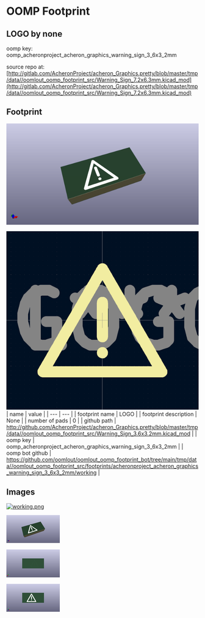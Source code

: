 # OOMP Footprint  
## LOGO  by none  
  
oomp key: oomp_acheronproject_acheron_graphics_warning_sign_3_6x3_2mm  
  
source repo at: [http://gitlab.com/AcheronProject/acheron_Graphics.pretty/blob/master/tmp/data//oomlout_oomp_footprint_src/Warning_Sign_7.2x6.3mm.kicad_mod](http://gitlab.com/AcheronProject/acheron_Graphics.pretty/blob/master/tmp/data//oomlout_oomp_footprint_src/Warning_Sign_7.2x6.3mm.kicad_mod)  
## Footprint  
  
[![working_kicad_pcb_3d.png](working_kicad_pcb_3d_600.png)](working_kicad_pcb_3d.png)  
  
[![working.png](working_600.png)](working.png)  
| name | value | 
| --- | --- | 
| footprint name | LOGO | 
| footprint description | None | 
| number of pads | 0 | 
| github path | http://github.com/AcheronProject/acheron_Graphics.pretty/blob/master/tmp/data//oomlout_oomp_footprint_src/Warning_Sign_3.6x3.2mm.kicad_mod | 
| oomp key | oomp_acheronproject_acheron_graphics_warning_sign_3_6x3_2mm | 
| oomp bot github | https://github.com/oomlout/oomlout_oomp_footprint_bot/tree/main/tmp/data//oomlout_oomp_footprint_src/footprints/acheronproject_acheron_graphics_warning_sign_3_6x3_2mm/working | 
## Images  
  
[![working.png](working_140.png)](working.png)  
  
[![working_kicad_pcb_3d.png](working_kicad_pcb_3d_140.png)](working_kicad_pcb_3d.png)  
  
[![working_kicad_pcb_3d_back.png](working_kicad_pcb_3d_back_140.png)](working_kicad_pcb_3d_back.png)  
  
[![working_kicad_pcb_3d_front.png](working_kicad_pcb_3d_front_140.png)](working_kicad_pcb_3d_front.png)  
